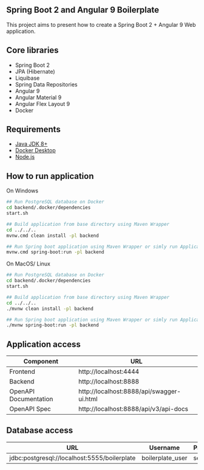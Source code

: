 Spring Boot 2 and Angular 9 Boilerplate
---------------------------------------------

This project aims to present how to create a Spring Boot 2 + Angular 9 Web application.

Core libraries
---------------------------------------------
- Spring Boot 2
- JPA (Hibernate)
- Liquibase
- Spring Data Repositories
- Angular 9
- Angular Material 9
- Angular Flex Layout 9
- Docker

Requirements
---------------------------------------------
- [Java JDK 8+](https://www.oracle.com/pl/java/technologies/javase-downloads.html)
- [Docker Desktop](https://www.docker.com/products/docker-desktop) 
- [Node.js](https://nodejs.org/en/) 

How to run application
---------------------------------------------
On Windows
```bash
## Run PostgreSQL database on Docker
cd backend/.docker/dependencies
start.sh

## Build application from base directory using Maven Wrapper
cd ../../..
mvnw.cmd clean install -pl backend

## Run Spring boot application using Maven Wrapper or simly run Application class
mvnw.cmd spring-boot:run -pl backend
```

On MacOS/ Linux
```bash
## Run PostgreSQL database on Docker
cd backend/.docker/dependencies
start.sh

## Build application from base directory using Maven Wrapper
cd ../../..
./mvnw clean install -pl backend

## Run Spring boot application using Maven Wrapper or simly run Application class
./mvnw spring-boot:run -pl backend
```

Application access
---------------------------------------------
Component             | URL                                      
---                   | ---                                      
Frontend              | http://localhost:4444                    
Backend               | http://localhost:8888                    
OpenAPI Documentation | http://localhost:8888/api/swagger-ui.html    
OpenAPI Spec          | http://localhost:8888/api/v3/api-docs        

Database access
---------------------------------------------
| URL                                          	| Username         	| Password 	|
|----------------------------------------------	|------------------	|----------	|
| jdbc:postgresql://localhost:5555/boilerplate 	| boilerplate_user 	| secret   	|
